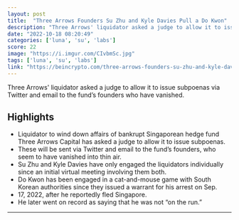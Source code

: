```yaml
---
layout: post
title:  "Three Arrows Founders Su Zhu and Kyle Davies Pull a Do Kwon"
description: "Three Arrows' liquidator asked a judge to allow it to issue subpoenas via Twitter and email to the fund’s founders who have vanished."
date: "2022-10-18 08:20:49"
categories: ['luna', 'su', 'labs']
score: 22
image: "https://i.imgur.com/CIvbmSc.jpg"
tags: ['luna', 'su', 'labs']
link: "https://beincrypto.com/three-arrows-founders-su-zhu-and-kyle-davies-pull-a-do-kwon/"
---
```


Three Arrows' liquidator asked a judge to allow it to issue subpoenas via Twitter and email to the fund’s founders who have vanished.

## Highlights

- Liquidator to wind down affairs of bankrupt Singaporean hedge fund Three Arrows Capital has asked a judge to allow it to issue subpoenas.
- These will be sent via Twitter and email to the fund’s founders, who seem to have vanished into thin air.
- Su Zhu and Kyle Davies have only engaged the liquidators individually since an initial virtual meeting involving them both.
- Do Kwon has been engaged in a cat-and-mouse game with South Korean authorities since they issued a warrant for his arrest on Sep.
- 17, 2022, after he reportedly fled Singapore.
- He later went on record as saying that he was not “on the run.”

---
